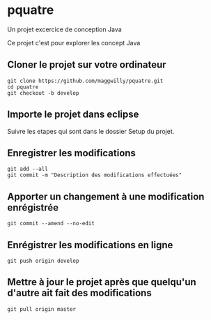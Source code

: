 # pquatre
Un projet excercice de conception Java

Ce projet c'est pour explorer les concept Java

## Cloner le projet sur votre ordinateur
```
git clone https://github.com/maggwilly/pquatre.git
cd pquatre
git checkout -b develop
```

## Importe le projet dans eclipse 
Suivre les etapes qui sont dans le dossier Setup du projet.

## Enregistrer les modifications
```
git add --all
git commit -m "Description des modifications effectuées"
```

## Apporter un changement à une modification enrégistrée
```
git commit --amend --no-edit
```

## Enrégistrer les modifications en ligne
```
git push origin develop
```

## Mettre à jour le projet après que quelqu'un d'autre ait fait des modifications
```
git pull origin master
```

